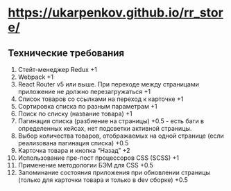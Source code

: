 # https://ukarpenkov.github.io/rr_store/

## Технические требования

1. Стейт-менеджер Redux +1
2. Webpack +1
3. React Router v5 или выше. При переходе между страницами приложение не должно перезагружаться +1
4. Список товаров со ссылками на переход к карточке +1
5. Сортировка списка по разным параметрам +1
6. Поиск по списку (название товара) +1
7. Пагинация списка (разбиение на страницы) +0.5 - есть баги в определенных кейсах, нет подсветки активной страницы.
8. Выбор количества товаров, отображаемых на одной странице (если реализована пагинация списка) +0.5
9. Карточка товара и кнопка “Назад” +2
10. Использование пре-пост процессоров CSS (SCSS) +1
11. Применение методологии БЭМ для CSS +0.5
12. Запоминание состояния приложения при обновлении страницы (только для карточки товара и только в dev сборке) +0.5

